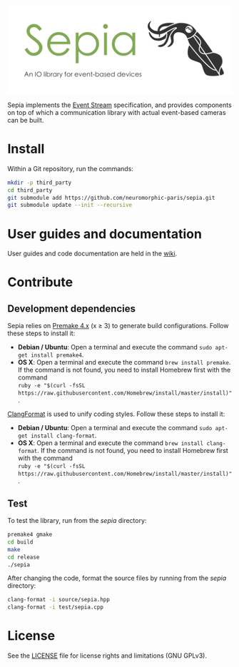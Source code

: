 ![sepia](banner.png "The Sepia banner")

Sepia implements the [Event Stream](https://github.com/neuromorphic-paris/event_stream) specification, and provides components on top of which a communication library with actual event-based cameras can be built.

# Install

Within a Git repository, run the commands:

```sh
mkdir -p third_party
cd third_party
git submodule add https://github.com/neuromorphic-paris/sepia.git
git submodule update --init --recursive
```

# User guides and documentation

User guides and code documentation are held in the [wiki](https://github.com/neuromorphic-paris/sepia/wiki).

# Contribute

## Development dependencies

Sepia relies on [Premake 4.x](https://github.com/premake/premake-4.x) (x ≥ 3) to generate build configurations. Follow these steps to install it:
  - __Debian / Ubuntu__: Open a terminal and execute the command `sudo apt-get install premake4`.
  - __OS X__: Open a terminal and execute the command `brew install premake`. If the command is not found, you need to install Homebrew first with the command<br />
  `ruby -e "$(curl -fsSL https://raw.githubusercontent.com/Homebrew/install/master/install)"`.

[ClangFormat](https://clang.llvm.org/docs/ClangFormat.html) is used to unify coding styles. Follow these steps to install it:
- __Debian / Ubuntu__: Open a terminal and execute the command `sudo apt-get install clang-format`.
- __OS X__: Open a terminal and execute the command `brew install clang-format`. If the command is not found, you need to install Homebrew first with the command<br />
`ruby -e "$(curl -fsSL https://raw.githubusercontent.com/Homebrew/install/master/install)"`.

## Test

To test the library, run from the *sepia* directory:
```sh
premake4 gmake
cd build
make
cd release
./sepia
```

After changing the code, format the source files by running from the *sepia* directory:
```sh
clang-format -i source/sepia.hpp
clang-format -i test/sepia.cpp
```

# License

See the [LICENSE](LICENSE.txt) file for license rights and limitations (GNU GPLv3).
